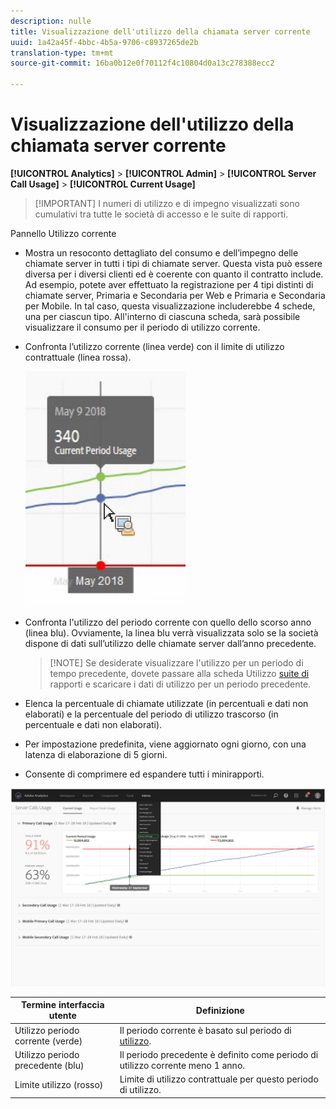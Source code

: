 ```yaml
---
description: nulle
title: Visualizzazione dell'utilizzo della chiamata server corrente
uuid: 1a42a45f-4bbc-4b5a-9706-c8937265de2b
translation-type: tm+mt
source-git-commit: 16ba0b12e0f70112f4c10804d0a13c278388ecc2

---
```



# Visualizzazione dell'utilizzo della chiamata server corrente

**[!UICONTROL Analytics]** &gt; **[!UICONTROL Admin]** &gt; **[!UICONTROL Server Call Usage]** &gt; **[!UICONTROL Current Usage]**

> [!IMPORTANT] I numeri di utilizzo e di impegno visualizzati sono cumulativi tra tutte le società di accesso e le suite di rapporti.

Pannello Utilizzo corrente

* Mostra un resoconto dettagliato del consumo e dell’impegno delle chiamate server in tutti i tipi di chiamate server. Questa vista può essere diversa per i diversi clienti ed è coerente con quanto il contratto include. Ad esempio, potete aver effettuato la registrazione per 4 tipi distinti di chiamate server, Primaria e Secondaria per Web e Primaria e Secondaria per Mobile. In tal caso, questa visualizzazione includerebbe 4 schede, una per ciascun tipo. All'interno di ciascuna scheda, sarà possibile visualizzare il consumo per il periodo di utilizzo corrente.
* Confronta l’utilizzo corrente (linea verde) con il limite di utilizzo contrattuale (linea rossa).

   ![](assets/current_period.png)

* Confronta l'utilizzo del periodo corrente con quello dello scorso anno (linea blu). Ovviamente, la linea blu verrà visualizzata solo se la società dispone di dati sull’utilizzo delle chiamate server dall’anno precedente.

   > [!NOTE] Se desiderate visualizzare l'utilizzo per un periodo di tempo precedente, dovete passare alla scheda Utilizzo [suite di](/help/admin/c-server-call-usage/report-suite-usage.md) rapporti e scaricare i dati di utilizzo per un periodo precedente.

* Elenca la percentuale di chiamate utilizzate (in percentuali e dati non elaborati) e la percentuale del periodo di utilizzo trascorso (in percentuale e dati non elaborati).
* Per impostazione predefinita, viene aggiornato ogni giorno, con una latenza di elaborazione di 5 giorni.
* Consente di comprimere ed espandere tutti i minirapporti.

![](assets/server_call_dashboard.png)

| Termine interfaccia utente | Definizione |
|---|---|
| Utilizzo periodo corrente (verde) | Il periodo corrente è basato sul periodo di [utilizzo](/help/admin/c-server-call-usage/overage-overview.md). |
| Utilizzo periodo precedente (blu) | Il periodo precedente è definito come periodo di utilizzo corrente meno 1 anno. |
| Limite utilizzo (rosso) | Limite di utilizzo contrattuale per questo periodo di utilizzo. |
